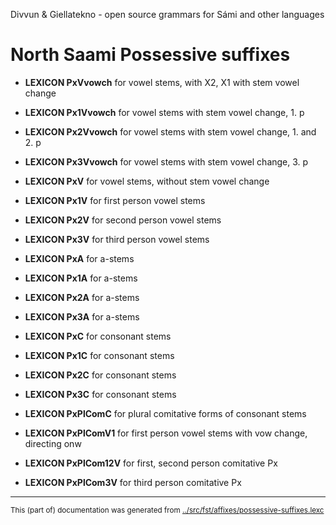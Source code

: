 Divvun & Giellatekno - open source grammars for Sámi and other languages



# North Saami Possessive suffixes

* **LEXICON PxVvowch** for vowel stems, with X2, X1 with stem vowel change

* **LEXICON Px1Vvowch** for vowel stems with stem vowel change, 1. p

* **LEXICON Px2Vvowch** for vowel stems with stem vowel change, 1. and 2. p

* **LEXICON Px3Vvowch** for vowel stems with stem vowel change, 3. p


* **LEXICON PxV** for vowel stems, without stem vowel change

* **LEXICON Px1V** for first person vowel stems


* **LEXICON Px2V** for second person vowel stems

* **LEXICON Px3V** for third person vowel stems



* **LEXICON PxA** for a-stems


* **LEXICON Px1A** for a-stems


* **LEXICON Px2A** for a-stems

* **LEXICON Px3A** for a-stems


* **LEXICON PxC** for consonant stems

* **LEXICON Px1C** for consonant stems


* **LEXICON Px2C** for consonant stems

* **LEXICON Px3C** for consonant stems


* **LEXICON PxPlComC** for plural comitative forms of consonant stems

* **LEXICON PxPlComV1** for first person vowel stems with vow change, directing onw

* **LEXICON PxPlCom12V** for first, second person comitative Px

* **LEXICON PxPlCom3V** for third person comitative Px
* * *
<small>This (part of) documentation was generated from [../src/fst/affixes/possessive-suffixes.lexc](http://github.com/giellalt/lang-sme/blob/main/../src/fst/affixes/possessive-suffixes.lexc)</small>